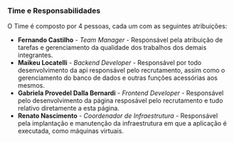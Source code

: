 ### Time e Responsabilidades ### 

O Time é composto por 4 pessoas, cada um com as seguintes atribuições:

- **Fernando Castilho** - _Team Manager_ - Responsável pela atribuição de tarefas e gerenciamento da qualidade dos trabalhos dos demais integrantes.
- **Maikeu Locatelli** - _Backend Developer_ - Responsável por todo desenvolvimento da api responsável pelo recrutamento, assim como o gerenciamento do banco de dados e outras funções acessórias aos mesmos.
- **Gabriela Provedel Dalla Bernardi** - _Frontend Developer_ - Responsável pelo desenvolvimento da página resposável pelo recrutamento e tudo relativo diretamente a esta página.
- **Renato Nascimento** - _Coordenador de Infraestrutura_ - Responsável pela implantação e manutenção da infraestrutura em que a aplicação é executada, como máquinas virtuais.